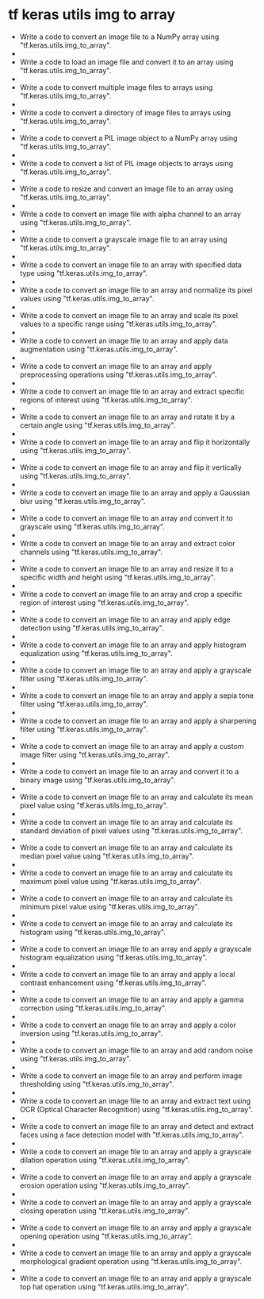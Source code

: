 # tf keras utils img to array

- Write a code to convert an image file to a NumPy array using "tf.keras.utils.img_to_array".
- 
- Write a code to load an image file and convert it to an array using "tf.keras.utils.img_to_array".
- 
- Write a code to convert multiple image files to arrays using "tf.keras.utils.img_to_array".
- 
- Write a code to convert a directory of image files to arrays using "tf.keras.utils.img_to_array".
- 
- Write a code to convert a PIL image object to a NumPy array using "tf.keras.utils.img_to_array".
- 
- Write a code to convert a list of PIL image objects to arrays using "tf.keras.utils.img_to_array".
- 
- Write a code to resize and convert an image file to an array using "tf.keras.utils.img_to_array".
- 
- Write a code to convert an image file with alpha channel to an array using "tf.keras.utils.img_to_array".
- 
- Write a code to convert a grayscale image file to an array using "tf.keras.utils.img_to_array".
- 
- Write a code to convert an image file to an array with specified data type using "tf.keras.utils.img_to_array".
- 
- Write a code to convert an image file to an array and normalize its pixel values using "tf.keras.utils.img_to_array".
- 
- Write a code to convert an image file to an array and scale its pixel values to a specific range using "tf.keras.utils.img_to_array".
- 
- Write a code to convert an image file to an array and apply data augmentation using "tf.keras.utils.img_to_array".
- 
- Write a code to convert an image file to an array and apply preprocessing operations using "tf.keras.utils.img_to_array".
- 
- Write a code to convert an image file to an array and extract specific regions of interest using "tf.keras.utils.img_to_array".
- 
- Write a code to convert an image file to an array and rotate it by a certain angle using "tf.keras.utils.img_to_array".
- 
- Write a code to convert an image file to an array and flip it horizontally using "tf.keras.utils.img_to_array".
- 
- Write a code to convert an image file to an array and flip it vertically using "tf.keras.utils.img_to_array".
- 
- Write a code to convert an image file to an array and apply a Gaussian blur using "tf.keras.utils.img_to_array".
- 
- Write a code to convert an image file to an array and convert it to grayscale using "tf.keras.utils.img_to_array".
- 
- Write a code to convert an image file to an array and extract color channels using "tf.keras.utils.img_to_array".
- 
- Write a code to convert an image file to an array and resize it to a specific width and height using "tf.keras.utils.img_to_array".
- 
- Write a code to convert an image file to an array and crop a specific region of interest using "tf.keras.utils.img_to_array".
- 
- Write a code to convert an image file to an array and apply edge detection using "tf.keras.utils.img_to_array".
- 
- Write a code to convert an image file to an array and apply histogram equalization using "tf.keras.utils.img_to_array".
- 
- Write a code to convert an image file to an array and apply a grayscale filter using "tf.keras.utils.img_to_array".
- 
- Write a code to convert an image file to an array and apply a sepia tone filter using "tf.keras.utils.img_to_array".
- 
- Write a code to convert an image file to an array and apply a sharpening filter using "tf.keras.utils.img_to_array".
- 
- Write a code to convert an image file to an array and apply a custom image filter using "tf.keras.utils.img_to_array".
- 
- Write a code to convert an image file to an array and convert it to a binary image using "tf.keras.utils.img_to_array".
- 
- Write a code to convert an image file to an array and calculate its mean pixel value using "tf.keras.utils.img_to_array".
- 
- Write a code to convert an image file to an array and calculate its standard deviation of pixel values using "tf.keras.utils.img_to_array".
- 
- Write a code to convert an image file to an array and calculate its median pixel value using "tf.keras.utils.img_to_array".
- 
- Write a code to convert an image file to an array and calculate its maximum pixel value using "tf.keras.utils.img_to_array".
- 
- Write a code to convert an image file to an array and calculate its minimum pixel value using "tf.keras.utils.img_to_array".
- 
- Write a code to convert an image file to an array and calculate its histogram using "tf.keras.utils.img_to_array".
- 
- Write a code to convert an image file to an array and apply a grayscale histogram equalization using "tf.keras.utils.img_to_array".
- 
- Write a code to convert an image file to an array and apply a local contrast enhancement using "tf.keras.utils.img_to_array".
- 
- Write a code to convert an image file to an array and apply a gamma correction using "tf.keras.utils.img_to_array".
- 
- Write a code to convert an image file to an array and apply a color inversion using "tf.keras.utils.img_to_array".
- 
- Write a code to convert an image file to an array and add random noise using "tf.keras.utils.img_to_array".
- 
- Write a code to convert an image file to an array and perform image thresholding using "tf.keras.utils.img_to_array".
- 
- Write a code to convert an image file to an array and extract text using OCR (Optical Character Recognition) using "tf.keras.utils.img_to_array".
- 
- Write a code to convert an image file to an array and detect and extract faces using a face detection model with "tf.keras.utils.img_to_array".
- 
- Write a code to convert an image file to an array and apply a grayscale dilation operation using "tf.keras.utils.img_to_array".
- 
- Write a code to convert an image file to an array and apply a grayscale erosion operation using "tf.keras.utils.img_to_array".
- 
- Write a code to convert an image file to an array and apply a grayscale closing operation using "tf.keras.utils.img_to_array".
- 
- Write a code to convert an image file to an array and apply a grayscale opening operation using "tf.keras.utils.img_to_array".
- 
- Write a code to convert an image file to an array and apply a grayscale morphological gradient operation using "tf.keras.utils.img_to_array".
- 
- Write a code to convert an image file to an array and apply a grayscale top hat operation using "tf.keras.utils.img_to_array".